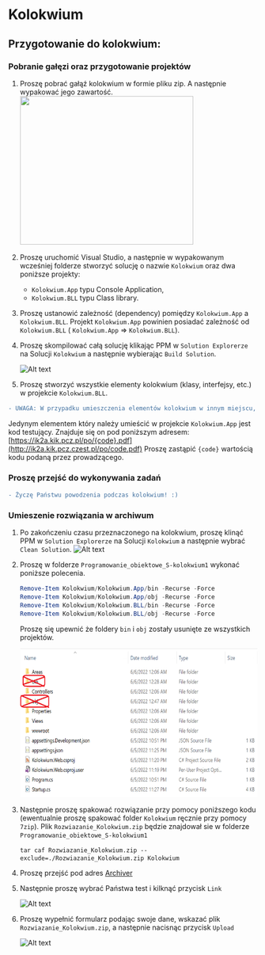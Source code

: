 # Kolokwium
## Przygotowanie do kolokwium:
### Pobranie gałęzi oraz przygotowanie projektów
1) Proszę pobrać gałąź kolokwium w formie pliku zip. A następnie wypakować jego zawartość.
  <img src="Img/download_zip.png" width=350 height=300></img>
2) Proszę uruchomić Visual Studio, a następnie w wypakowanym wcześniej folderze stworzyć solucję o nazwie `Kolokwium` oraz dwa poniższe projekty:
    - `Kolokwium.App` typu Console Application,
    - `Kolokwium.BLL` typu Class library.
3) Proszę ustanowić zależność (dependency) pomiędzy `Kolokwium.App` a `Kolokwium.BLL`. Projekt  `Kolokwium.App` powinien posiadać zależność od `Kolokwium.BLL` ( `Kolokwium.App` => `Kolokwium.BLL`). 
4) Proszę skompilować całą solucję klikając PPM w `Solution Explorerze` na Solucji `Kolokwium` a następnie wybierając `Build Solution`.

    ![Alt text](Img/compile_solution.png?raw=true)

5) Proszę stworzyć wszystkie elementy kolokwium (klasy, interfejsy, etc.) w projekcie `Kolokwium.BLL`. 
```diff
- UWAGA: W przypadku umieszczenia elementów kolokwium w innym miejscu, spowoduje to znaczne obniżenie oceny lub uzyskanie oceny niedostatecznej. 
```
  Jedynym elementem który należy umieścić w projekcie `Kolokwium.App` jest kod testujący. Znajduje się on pod poniższym adresem:
  [https://ik2a.kik.pcz.pl/po/{code}.pdf](http://ik2a.kik.pcz.czest.pl/po/code.pdf)
  Proszę zastąpić `{code}` wartością kodu podaną przez prowadzącego.

### Proszę przejść do wykonywania zadań

```diff
- Życzę Państwu powodzenia podczas kolokwium! :)
```
### Umieszenie rozwiązania w archiwum
1)  Po zakończeniu czasu przeznaczonego na kolokwium, proszę klinąć PPM w `Solution Explorerze` na Solucji `Kolokwium` a następnie wybrać `Clean Solution`.
    ![Alt text](Img/clean_solution.png?raw=true)
2)  Proszę w folderze `Programowanie_obiektowe_S-kolokwium1` wykonać poniższe polecenia.
    ```powershell
    Remove-Item Kolokwium/Kolokwium.App/bin -Recurse -Force
    Remove-Item Kolokwium/Kolokwium.App/obj -Recurse -Force
    Remove-Item Kolokwium/Kolokwium.BLL/bin -Recurse -Force
    Remove-Item Kolokwium/Kolokwium.BLL/obj -Recurse -Force
    ```
    Proszę się upewnić że foldery `bin` i `obj` zostały usunięte ze wszystkich projektów.
    
    <img src="Img/del_folders.png" width=600 height=300></img>

3)  Następnie proszę spakować rozwiązanie przy pomocy poniższego kodu (ewentualnie proszę spakować folder `Kolokwium` ręcznie przy pomocy `7zip`). Plik `Rozwiazanie_Kolokwium.zip` będzie znajdował sie w folderze `Programowanie_obiektowe_S-kolokwium1`

    ```
    tar caf Rozwiazanie_Kolokwium.zip --exclude=./Rozwiazanie_Kolokwium.zip Kolokwium 
    ```
    
4)  Proszę przejść pod adres [Archiver](https://ik2a.kik.pcz.pl/archiver/TestArchive/Index)
5)  Następnie proszę wybrać Państwa test i kilknąć przycisk `Link`

    ![Alt text](Img/ArchiverUpload1.png?raw=true)
    
6)  Proszę wypełnić formularz podając swoje dane, wskazać plik `Rozwiazanie_Kolokwium.zip`, a następnie nacisnąc przycisk `Upload`

    ![Alt text](Img/ArchiverUpload2.png?raw=true)
    
 
